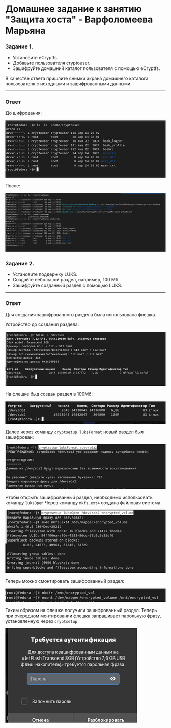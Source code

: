# Домашнее задание к занятию "Защита хоста" - Варфоломеева Марьяна

### Задание 1. 


- Установите eCryptfs.
- Добавьте пользователя cryptouser.
- Зашифруйте домашний каталог пользователя с помощью eCryptfs.

В качестве ответа пришлите снимки экрана домашнего каталога пользователя с исходными и зашифрованными данными.

---
### Ответ

До шифрования:

![](./img/1_1.png)

После:

![](./img/1_2.png)

### Задание 2.

- Установите поддержку LUKS.
- Создайте небольшой раздел, например, 100 Мб.
- Зашифруйте созданный раздел с помощью LUKS.

---
### Ответ

Для создания зашифрованного раздела была использована флешка.

Устройство до создания раздела:

![](./img/1.png)

На флешке быд создан раздел в 100Мб:

![](./img/3.png)

Далее через команду `cryptsetup luksFormat` новый раздел был зашифрован:

![](./img/4.png)

Чтобы открыть зашифрованный раздел, необходимо использовать команду `luksOpen` 
Через команду `mkfs.ext4` создана файловая система

![](./img/5.png)

Теперь можно смонтировать зашифрованный раздел:

![](./img/6.png)

Таким образом на флешке получили зашифрованный раздел. Теперь при очередном монтировании флешка запрашивает парольную фразу,
установленную через `cryptsetup`

![](./img/7.png)

